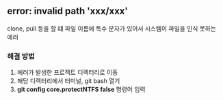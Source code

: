 ## error: invalid path 'xxx/xxx'

clone, pull 등을 할 떄 파일 이름에 특수 문자가 있어서 시스템이 파일을 인식 못하는 에러 

### 해결 방법

1. 에러가 발생한 프로젝트 디렉터리로 이동
2. 해당 디렉터리에서 터미널, git bash 열기
3. __git config core.protectNTFS false__ 명령어 입력